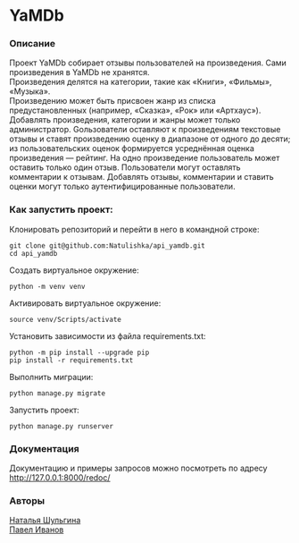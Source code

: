 # YaMDb  


### Описание
  Проект YaMDb собирает отзывы пользователей на произведения. Сами произведения в YaMDb не хранятся.  
  Произведения делятся на категории, такие как «Книги», «Фильмы», «Музыка».  
  Произведению может быть присвоен жанр из списка предустановленных (например, «Сказка», «Рок» или «Артхаус»). 
  Добавлять произведения, категории и жанры может только администратор.
  Gользователи оставляют к произведениям текстовые отзывы и ставят произведению оценку в диапазоне от одного до десяти; из пользовательских оценок формируется усреднённая оценка произведения — рейтинг. На одно произведение пользователь может оставить только один отзыв.
  Пользователи могут оставлять комментарии к отзывам.
  Добавлять отзывы, комментарии и ставить оценки могут только аутентифицированные пользователи.


### Как запустить проект:
Клонировать репозиторий и перейти в него в командной строке:

```
git clone git@github.com:Natulishka/api_yamdb.git
cd api_yamdb
```
Cоздать виртуальное окружение:

```
python -m venv venv
```
Aктивировать виртуальное окружение:
```
source venv/Scripts/activate
```
Установить зависимости из файла requirements.txt:

```
python -m pip install --upgrade pip
pip install -r requirements.txt
```
Выполнить миграции:

```
python manage.py migrate
```
Запустить проект:
```
python manage.py runserver
```
### Документация

Документацию и примеры запросов можно посмотреть по адресу http://127.0.0.1:8000/redoc/

### Авторы  
[Наталья Шульгина](https://github.com/Natulishka/)  
[Павел Иванов](https://github.com/Chasotcka)
